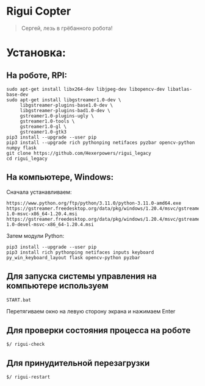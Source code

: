 # Rigui Copter
> Сергей, лезь в грёбанного робота!

# Установка:

## На роботе, RPI: 

```shell
sudo apt-get install libx264-dev libjpeg-dev libopencv-dev libatlas-base-dev
sudo apt-get install libgstreamer1.0-dev \
     libgstreamer-plugins-base1.0-dev \
     libgstreamer-plugins-bad1.0-dev \
     gstreamer1.0-plugins-ugly \
     gstreamer1.0-tools \
     gstreamer1.0-gl \
     gstreamer1.0-gtk3
pip3 install --upgrade --user pip
pip3 install --upgrade rich pythonping netifaces pyzbar opencv-python numpy flask
git clone https://github.com/Hexerpowers/rigui_legacy
cd rigui_legacy
```

## На компьютере, Windows: 
Сначала устанавливаем:
```shell
https://www.python.org/ftp/python/3.11.0/python-3.11.0-amd64.exe
https://gstreamer.freedesktop.org/data/pkg/windows/1.20.4/msvc/gstreamer-1.0-msvc-x86_64-1.20.4.msi
https://gstreamer.freedesktop.org/data/pkg/windows/1.20.4/msvc/gstreamer-1.0-devel-msvc-x86_64-1.20.4.msi
```
Затем модули Python:
```shell
pip3 install --upgrade --user pip
pip3 install rich pythonping netifaces inputs keyboard py_win_keyboard_layout flask opencv-python pyzbar
```

## Для запуска системы управления на компьютере используем
```shell
START.bat
```
Перетягиваем окно на левую сторону экрана и нажимаем Enter

## Для проверки состояния процесса на роботе
```shell
$/ rigui-check
```

## Для принудительной перезагрузки
```shell
$/ rigui-restart
```